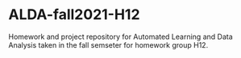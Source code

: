 # ALDA-fall2021-H12
Homework and project repository for Automated Learning and Data Analysis taken in the fall semseter for homework group H12.




